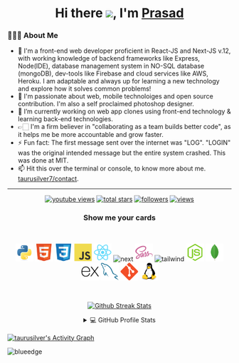 <h1 align="center">Hi there <img src="https://raw.githubusercontent.com/iampavangandhi/iampavangandhi/master/gifs/Hi.gif" width="30px">, I'm  <a href="https://taurusilver7.github.io/profile/">Prasad</a></h1>

<h3> 👨🏻‍💻 About Me </h3>

- 📍  I'm a front-end web developer proficient in React-JS and Next-JS v.12,
    with working knowledge of backend frameworks like Express, Node(IDE), database management system in NO-SQL database (mongoDB),
    dev-tools like Firebase and cloud services like AWS, Heroku.
    I am adaptable and always up for learning a new technology and explore how it solves common problems!
- 🔭 I'm passionate about web, mobile technoloiges and open source contribution. I'm also a self proclaimed photoshop designer.
- 🌱 I’m currently working on web app clones using front-end technology & learning back-end technologies. 
- 👉🏻 I'm a firm believer in "collaborating as a team builds better code", as it helps me be more accountable and grow faster. 
- ⚡ Fun fact: The first message sent over the internet was "LOG". "LOGIN" was the original intended message but the entire system crashed. This was done at MIT.
- 📫 Hit this over the terminal or console, to know more about me. [taurusilver7/contact](https://taurusilver7.github.io/portfolio/#contact).
<hr>

<!-- Social badges section -->
<!-- Badges with custom icons - https://github.com/DenverCoder1/custom-icon-badges -->
<!-- YouTube stats - https://github.com/DenverCoder1/github-readme-youtube-stats -->
<!-- View counter - https://github.com/DenverCoder1/Simple-View-Counter -->
<!-- Star counter - https://github.com/idealclover/GitHub-Star-Counter -->
<p align="center">
<!--   <a href="https://www.youtube.com/c/DevProTips?sub_confirmation=1">
    <img alt="youtube subscribers" title="Subscribe to my YouTube channel" src="https://custom-icon-badges.herokuapp.com/youtube/channel/subscribers/UCipSxT7a3rn81vGLw9lqRkg?color=%23E05D44&label=SUBSCRIBE&logo=video&logoColor=white&style=for-the-badge&labelColor=CE4630"/></a>  -->
  <a href="https://www.youtube.com/c/DevProTips">
    <img alt="youtube views" title="YouTube views" src="https://custom-icon-badges.herokuapp.com/youtube/channel/views/UCipSxT7a3rn81vGLw9lqRkg?color=%23E1AD0E&logo=video&logoColor=white&style=for-the-badge&labelColor=C79600"/></a> 
  <a href="https://github.com/taurusilver7?tab=repositories&sort=stargazers">
    <img alt="total stars" title="Total stars on GitHub" src="https://custom-icon-badges.herokuapp.com/badge/dynamic/json?logo=star&color=55960c&labelColor=488207&label=Stars&style=for-the-badge&query=%24.stars&url=https://api.github-star-counter.workers.dev/user/taurusilver7"/></a>
  <a href="https://github.com/DenverCoder1?tab=followers">
    <img alt="followers" title="Follow me on Github" src="https://custom-icon-badges.herokuapp.com/github/followers/taurusilver7?color=236ad3&labelColor=1155ba&style=for-the-badge&logo=person-add&label=Follow&logoColor=white"/></a>
  <a href="https://github.com/taurusilver7/Simple-View-Counter">
    <img alt="views" title="GitHub profile views" src="https://freshidea.com/jonah/app/DenverCoder1-profile-views"/></a>
</p>

<h3 align="center">Show me your cards</h3>
<br>

<p align="center">
<img src=https://raw.githubusercontent.com/devicons/devicon/master/icons/python/python-original.svg alt=python width="40" height="40"/>
<img src=https://raw.githubusercontent.com/devicons/devicon/master/icons/html5/html5-original.svg alt=html5 width="40" height="40"/>
<img src=https://raw.githubusercontent.com/devicons/devicon/master/icons/css3/css3-original.svg alt=css3 width="40" height="40"/>
<img src=https://raw.githubusercontent.com/devicons/devicon/master/icons/javascript/javascript-original.svg alt=javascript width="40" height="40"/>
<img src=https://raw.githubusercontent.com/devicons/devicon/master/icons/react/react-original.svg alt=react width="40" height="40"/>
<img src=https://user-images.githubusercontent.com/48161361/112209699-0708fd00-8c1a-11eb-92c6-d7946cabde2a.png alt=next width="40" height="40"/>
<img src=https://raw.githubusercontent.com/devicons/devicon/master/icons/sass/sass-original.svg alt=sass width="40" height="40"/>
<img src=https://cdn.jsdelivr.net/gh/devicons/devicon/icons/tailwindcss/tailwindcss-plain.svg alt=tailwind width="40" height="40"/>
<img src=https://raw.githubusercontent.com/devicons/devicon/master/icons/nodejs/nodejs-original.svg alt=nodejs width="40" height="40"/>
<img src=https://raw.githubusercontent.com/devicons/devicon/master/icons/mongodb/mongodb-original.svg alt=mongodb width="40" height="40"/>
<img src=https://raw.githubusercontent.com/devicons/devicon/master/icons/express/express-original.svg alt=express width="40" height="40"/>
<img src=https://raw.githubusercontent.com/devicons/devicon/master/icons/mysql/mysql-original.svg alt=express width="40" height="40"/>
<img src=https://raw.githubusercontent.com/devicons/devicon/master/icons/git/git-original.svg alt=git width="40" height="40"/>
<img src=https://raw.githubusercontent.com/devicons/devicon/master/icons/linux/linux-original.svg alt=linux width="40" height="40"/>
</p>
<br/>
<p align="center">
    <a href="https://github.com/taurusilver7">
        <img  width="500" alt="Github Streak Stats" src="https://github-readme-streak-stats.herokuapp.com/?user=taurusilver7&theme=dracula&title_color=ffffff&icon_color=bb2acf&text_color=daf7dc&bg_color=151515&show_icons=true" >
    </a>
 </p>
 <!-- https://github.com/taurusilver7/github-readme-stats -->
<details align="center"> 
  <summary>💻 GitHub Profile Stats</summary>
  <br/>
    <a href="https://github.com/taurusilver7/github-readme-stats"><img alt="taurusilver7's Github Stats" src="https://denvercoder1-github-readme-stats.vercel.app/api/?username=taurusilver7&show_icons=true&count_private=true&theme=react&hide_border=true&bg_color=1F222E&title_color=F85D7F&icon_color=F8D866" height="192px"/></a>
  <a href="https://github.com/taurusilver7/github-readme-stats"><img alt="DenverCoder1's Top Languages" src="https://github-readme-stats.vercel.app/api/top-langs/?username=taurusilver7&langs_count=8&layout=compact&theme=react&hide_border=true&bg_color=1F222E&title_color=F85D7F&icon_color=F8D866&hide=Jupyter%20Notebook" height="192px"/></a>
  <br/>
  <b>Note:</b> Top languages is only a metric of the languages my public code consists of and doesn't reflect experience or skill level.
</details>
<br/>
<a href="https://github.com/ashutosh00710/github-readme-activity-graph"><img alt="taurusilver's Activity Graph" src="https://denvercoder1-activity-graph.herokuapp.com/graph/?username=taurusilver7&bg_color=1F222E&color=F8D866&line=F85D7F&point=FFFFFF&hide_border=true" /></a>

<!-- Github Readme-Coding-Quotes  -->
<!-- <p align="center">
    <img width="500" src="https://github-readme-quotes.herokuapp.com/quote?theme=onedark&animation=default&layout=default" />
</p> -->

<p align="center"><p align="left"> <img src="https://komarev.com/ghpvc/?username=taurusilver7" alt="blueedge"/> </p>  </p>
